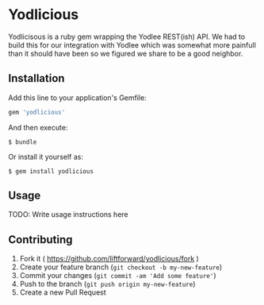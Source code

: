 # Yodlicious

Yodlicisous is a ruby gem wrapping the Yodlee REST(ish) API. We had to build this for our integration with Yodlee which was somewhat more painfull than it should have been so we figured we share to be a good neighbor.

## Installation

Add this line to your application's Gemfile:

```ruby
gem 'yodlicious'
```

And then execute:

    $ bundle

Or install it yourself as:

    $ gem install yodlicious

## Usage

TODO: Write usage instructions here

## Contributing

1. Fork it ( https://github.com/liftforward/yodlicious/fork )
2. Create your feature branch (`git checkout -b my-new-feature`)
3. Commit your changes (`git commit -am 'Add some feature'`)
4. Push to the branch (`git push origin my-new-feature`)
5. Create a new Pull Request

